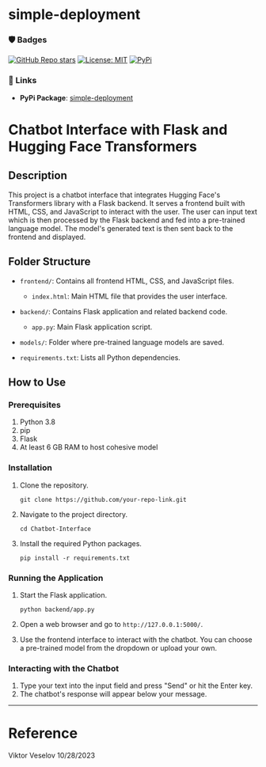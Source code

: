 # simple-deployment

### 🛡️ Badges
[![GitHub Repo stars](https://img.shields.io/github/stars/your-github-username/your-repo-name?style=social)](https://github.com/SweatyCrayfish/simple-deployment/stargazers)
[![License: MIT](https://img.shields.io/badge/License-MIT-yellow.svg)](https://github.com/SweatyCrayfish/simple-deployment/blob/main/LICENCE.md)
[![PyPi](https://img.shields.io/badge/PyPi-Page-blue)](https://pypi.org/project/simple-deployment/)
### 🔗 Links
- **PyPi Package**: [simple-deployment](https://pypi.org/project/simple-deployment/)

# Chatbot Interface with Flask and Hugging Face Transformers

## Description

This project is a chatbot interface that integrates Hugging Face's Transformers library with a Flask backend. It serves a frontend built with HTML, CSS, and JavaScript to interact with the user. The user can input text which is then processed by the Flask backend and fed into a pre-trained language model. The model's generated text is then sent back to the frontend and displayed.

## Folder Structure

- `frontend/`: Contains all frontend HTML, CSS, and JavaScript files.
  - `index.html`: Main HTML file that provides the user interface.
  
- `backend/`: Contains Flask application and related backend code.
  - `app.py`: Main Flask application script.
  
- `models/`: Folder where pre-trained language models are saved.
  
- `requirements.txt`: Lists all Python dependencies.

## How to Use

### Prerequisites

1. Python 3.8
2. pip
3. Flask
4. At least 6 GB RAM to host cohesive model

### Installation

1. Clone the repository.

   ```
   git clone https://github.com/your-repo-link.git
   ```

2. Navigate to the project directory.

   ```
   cd Chatbot-Interface
   ```

3. Install the required Python packages.

   ```
   pip install -r requirements.txt
   ```

### Running the Application

1. Start the Flask application.

   ```
   python backend/app.py
   ```

2. Open a web browser and go to `http://127.0.0.1:5000/`.

3. Use the frontend interface to interact with the chatbot. You can choose a pre-trained model from the dropdown or upload your own.

### Interacting with the Chatbot

1. Type your text into the input field and press "Send" or hit the Enter key.
2. The chatbot's response will appear below your message.

---
# Reference
Viktor Veselov 10/28/2023
